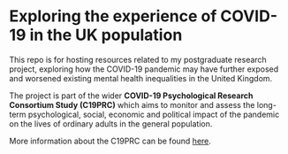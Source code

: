 # **Exploring the experience of COVID-19 in the UK population**

This repo is for hosting resources related to my postgraduate research project, exploring how the COVID-19 pandemic may have further exposed and worsened existing mental health inequalities in the United Kingdom.

The project is part of the wider **COVID-19 Psychological Research Consortium Study (C19PRC)** which aims to monitor and assess the long-term psychological, social, economic and political impact of the pandemic on the lives of ordinary adults in the general population. 

More information about the C19PRC can be found [here](https://www.sheffield.ac.uk/psychology-consortium-covid19). 
